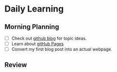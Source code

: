 # Daily Learning
## Morning Planning
- [ ] Check out [github blog](https://github.blog/) for topic ideas.
- [ ] Learn about [gitHub Pages](https://skills.github.com/#first-day-ong-ithub)
- [ ] Convert my first blog post into an actual webpage.
## Review
